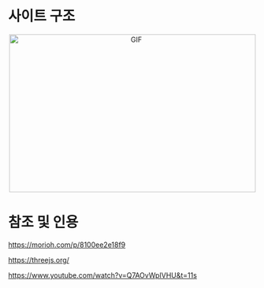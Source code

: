 # 사이트 구조

<p align="center">
  <a href="http://nxver.com/nxver/">
  <img alt="GIF" src="https://github.com/songk1992/songk1992/blob/main/whoami.gif?raw=true" width="500" height="320" />
  </a>
</p>


# 참조 및 인용

https://morioh.com/p/8100ee2e18f9

https://threejs.org/

https://www.youtube.com/watch?v=Q7AOvWpIVHU&t=11s
